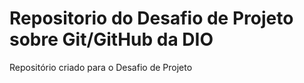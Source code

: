 # Repositorio do Desafio de Projeto sobre Git/GitHub da DIO
Repositório criado para o Desafio de Projeto

